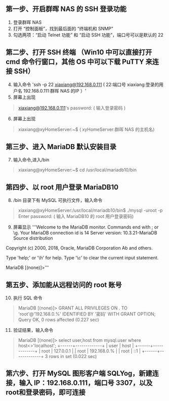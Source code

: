
## 第一步、开启群晖 NAS 的 SSH 登录功能
1. 登录群晖 NAS
2. 打开 “控制面板”，找到最后面的 “终端机和 SNMP”
3. 勾选两项：“启动 Telnet 功能” 和 “启动 SSH 功能”，端口号可以是默认的 22

## 第二步、打开 SSH 终端 （Win10 中可以直接打开 cmd 命令行窗口，其他 OS 中可以下载 PuTTY 来连接 SSH）
4. 输入命令
'ssh -p 22 xiaxiang@192.168.0.111    ( 22:端口号 xiaxiang:登录的用户名 192.168.0.111:群晖 NAS 的IP ）'
5. 屏幕上出现
> xiaxiang@192.168.0.111's password:  ( 输入登录密码 )
6. 屏幕上出现
> xiaxiang@xyHomeServer:~$            ( xyHomeServer:群晖 NAS 的主机名) 

## 第三步、进入 MariaDB 默认安装目录
7. 输入命令,进入/bin
> xiaxiang@xyHomeServer:~$ cd /usr/local/mariadb10/bin

## 第四步、以 root 用户登录 MariaDB10
8. /bin 目录下有 MySQL 可执行文件，输入命令
> xiaxiang@xyHomeServer:/usr/local/mariadb10/bin$ ./mysql -uroot -p
> Enter password: ( 输入 MariaDB10 的 root 用户登录密码)
9. 屏幕显示
'''Welcome to the MariaDB monitor.  Commands end with ; or \g.
Your MariaDB connection id is 14
Server version: 10.3.21-MariaDB Source distribution

Copyright (c) 2000, 2018, Oracle, MariaDB Corporation Ab and others.
 
Type 'help;' or '\h' for help. Type '\c' to clear the current input statement.
  
MariaDB [(none)]>'''
        
 ## 第五步、添加能从远程访问的 root 账号
10. 执行 SQL 命令
> MariaDB [(none)]> GRANT ALL PRIVILEGES ON *.* TO 'root'@'192.168.0.%' IDENTIFIED BY '密码' WITH GRANT OPTION;
> Query OK, 0 rows affected (0.227 sec)
11. 验证结果，输入命令
> MariaDB [(none)]> select user,host from mysql.user where host<>'localhost';
> +------+-------------+
> | user | host        |
> +------+-------------+
> | root | 127.0.0.1   |
> | root | 192.168.0.% |
> | root | ::1         |
> +------+-------------+
> 3 rows in set (0.022 sec)
          
  ## 第六步、打开 MySQL 图形客户端 SQLYog，新建连接，输入 IP：192.168.0.111，端口号 3307，以及root和登录密码，即可连接
  
  
  
          
          
    
